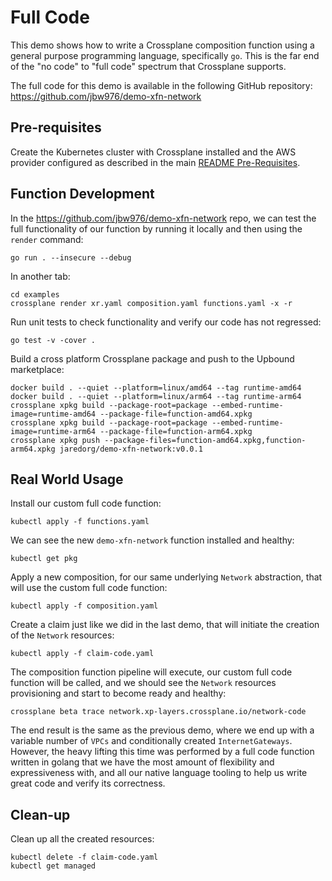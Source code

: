 # Full Code

This demo shows how to write a Crossplane composition function using a general
purpose programming language, specifically `go`. This is the far end of the "no
code" to "full code" spectrum that Crossplane supports.

The full code for this demo is available in the following GitHub repository:
https://github.com/jbw976/demo-xfn-network

## Pre-requisites

Create the Kubernetes cluster with Crossplane installed and the AWS provider
configured as described in the main [README
Pre-Requisites](../README.md#pre-requisites).

## Function Development

In the https://github.com/jbw976/demo-xfn-network repo, we can test the full
functionality of our function by running it locally and then using the `render`
command:
```
go run . --insecure --debug
```

In another tab:
```
cd examples
crossplane render xr.yaml composition.yaml functions.yaml -x -r
```

Run unit tests to check functionality and verify our code has not regressed:
```
go test -v -cover .
```

Build a cross platform Crossplane package and push to the Upbound marketplace:
```
docker build . --quiet --platform=linux/amd64 --tag runtime-amd64
docker build . --quiet --platform=linux/arm64 --tag runtime-arm64
crossplane xpkg build --package-root=package --embed-runtime-image=runtime-amd64 --package-file=function-amd64.xpkg
crossplane xpkg build --package-root=package --embed-runtime-image=runtime-arm64 --package-file=function-arm64.xpkg
crossplane xpkg push --package-files=function-amd64.xpkg,function-arm64.xpkg jaredorg/demo-xfn-network:v0.0.1
```

## Real World Usage

Install our custom full code function:
```
kubectl apply -f functions.yaml
```

We can see the new `demo-xfn-network` function installed and healthy:
```
kubectl get pkg
```

Apply a new composition, for our same underlying `Network` abstraction, that
will use the custom full code function:
```
kubectl apply -f composition.yaml
```

Create a claim just like we did in the last demo, that will initiate the
creation of the `Network` resources:
```
kubectl apply -f claim-code.yaml
```

The composition function pipeline will execute, our custom full code function
will be called, and we should see the `Network` resources provisioning and start
to become ready and healthy:
```
crossplane beta trace network.xp-layers.crossplane.io/network-code
```

The end result is the same as the previous demo, where we end up with a variable
number of `VPCs` and conditionally created `InternetGateways`. However, the
heavy lifting this time was performed by a full code function written in golang
that we have the most amount of flexibility and expressiveness with, and all our
native language tooling to help us write great code and verify its correctness.

## Clean-up

Clean up all the created resources:
```
kubectl delete -f claim-code.yaml
kubectl get managed
```